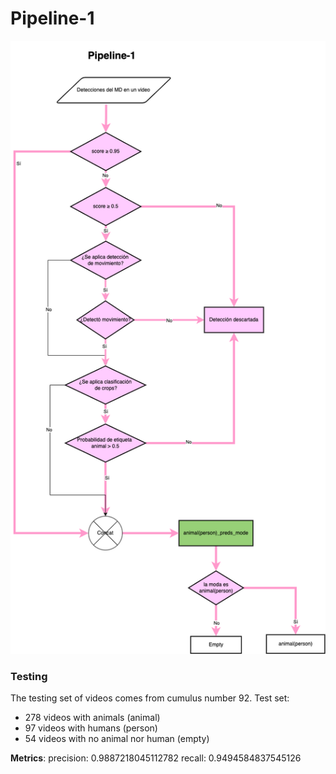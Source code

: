 # Pipeline-1

![](figs/Pipeline-1.drawio.png)


### Testing
The testing set of videos comes from cumulus number 92. 
Test set: 
- 278 videos with animals (animal)
- 97 videos with humans (person)
- 54 videos with no animal nor human (empty)



**Metrics**:
precision: 0.9887218045112782 
recall: 0.9494584837545126
